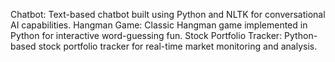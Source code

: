 Chatbot:
Text-based chatbot built using Python and NLTK for conversational AI capabilities.
Hangman Game:
Classic Hangman game implemented in Python for interactive word-guessing fun.
Stock Portfolio Tracker:
Python-based stock portfolio tracker for real-time market monitoring and analysis.

